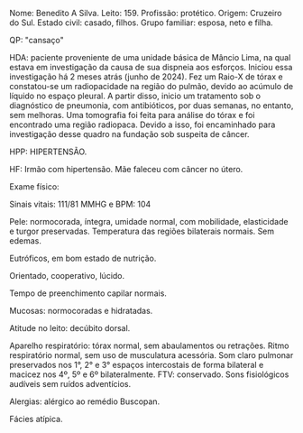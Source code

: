 
Nome: Benedito A Silva. 
Leito: 159. 
Profissão: protético.
Origem: Cruzeiro do Sul. 
Estado civil: casado, filhos. 
Grupo familiar: esposa, neto e filha. 

QP: "cansaço"

HDA: paciente proveniente de uma unidade básica de Mâncio Lima, na qual estava em investigação da causa de sua dispneia aos esforços. Iniciou essa investigação há 2 meses atrás (junho de 2024). Fez um Raio-X de tórax e constatou-se um radiopacidade na região do pulmão, devido ao acúmulo de líquido no espaço pleural. A partir disso, inicio um tratamento sob o diagnóstico de pneumonia, com antibióticos, por duas semanas, no entanto, sem melhoras. Uma tomografia foi feita para análise do tórax e foi encontrado uma região radiopaca. Devido a isso, foi encaminhado para investigação desse quadro na fundação sob suspeita de câncer. 

HPP: HIPERTENSÃO. 

HF: Irmão com hipertensão. Mãe faleceu com câncer no útero. 

Exame físico: 

Sinais vitais: 111/81 MMHG e BPM: 104

Pele: normocorada, íntegra, umidade normal, com mobilidade, elasticidade e turgor preservadas. Temperatura das regiões bilaterais normais. Sem edemas. 

Eutróficos, em bom estado de nutrição. 

Orientado, cooperativo, lúcido. 

Tempo de preenchimento capilar normais. 

Mucosas: normocoradas e hidratadas. 

Atitude no leito: decúbito dorsal. 

Aparelho respiratório: tórax normal, sem abaulamentos ou retrações. Ritmo respiratório normal, sem uso de musculatura acessória. Som claro pulmonar preservados nos 1°, 2° e 3° espaços intercostais de forma bilateral e macicez nos 4º, 5º e 6º bilateralmente. FTV: conservado. Sons fisiológicos audíveis sem ruídos adventícios. 

Alergias: alérgico ao remédio Buscopan. 

Fácies atípica. 


